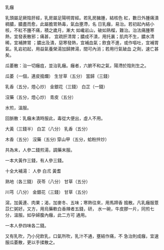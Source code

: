 乳癰

乳頭屬足厥陰肝經，乳房屬足陽明胃經。若乳房臃腫，結核色 紅，數日外腫痛潰稠膿，膿盡而愈，此屬膽胃熱毒，氣血壅滯，名 日乳癰，易治。若初起內結小核，不紅不腫不痛，積之歲月，漸大 如巉岩山，破如熟榴，難治。治法痛腫寒熱，宜發表散邪；痛甚， 宜疏肝清胃；膿成不潰，用托裏；肌肉不生，膿水清稀，宜補脾胃 ；膿出及潰，惡寒發熱，宜補血氣；飲食不進，或作嘔吐，宜補胃 氣。乳岩初起，用益氣養榮湯加歸脾湯，間可內消；若用行氣破血 之劑，速亡甚矣。 

瓜萎散：治一切癰疽，並治乳癰。癰者，六腑不和之氣，陽滯於陰則生之。 

瓜萎（一個，連皮搗爛） 生甘草（五分） 當歸（三錢） 

乳香（五分，燈心炒） 金銀花（三錢） 白芷（一錢） 

沒藥（五分，燈心炒） 青皮（五分） 

水煎，溫服。 

回脈散：乳癰未潰時服此，毒從大便出，虛人不用。

大黃（三錢半） 白芷（八分） 乳香（五分） 

木香（五分） 沒藥（五分) 穿山甲（五分，蛤粉拌炒） 

共為末，人參二錢煎湯，調藥末服。

一本大黃作三錢，有人參三錢。

十全大補湯： 人參 白朮 黃耆 

熟地（各三錢） 茯苓（八分） 甘草（五分） 

川芎（八分） 金銀花（三錢） 甘草（五分） 

瀉，加黃連、肉果；渴，加麥冬、五味；寒熱往來，用馬蹄香 搗散。凡乳癰服薏苡仁粥好。又方，用烏藥軟白香辣者五錢，研， 水一碗，牛皮膠一片，同煎七分，溫服。如孕婦腹內癰，此二方可 通用。 

一本人參四味各二錢。 

又有乳吹，乃小兒飲乳，口氣所吹，乳汁不通，壅結作痛，不 急治則成癰，宜速服瓜萎散，更以手揉散之。 

